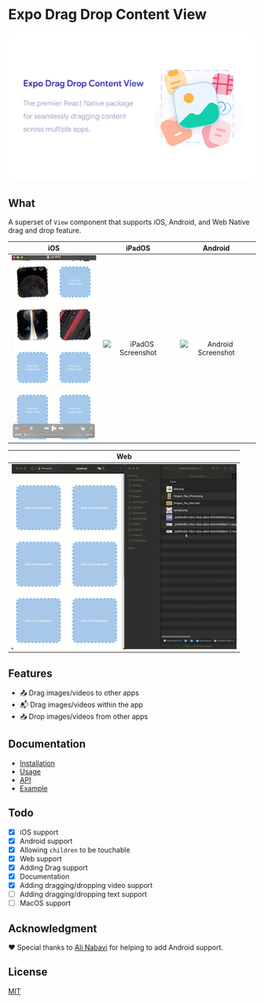 # Expo Drag Drop Content View

![Untitled Project-2](apps/docs/static/img/social-card.png)

## What

A superset of `View` component that supports iOS, Android, and Web Native drag and drop feature.

|                       iOS                       |                        iPadOS                         |                         Android                         |
| :---------------------------------------------: | :---------------------------------------------------: | :-----------------------------------------------------: |
| ![iOS Screenshot](apps/docs/static/img/ios.gif) | ![iPadOS Screenshot](apps/docs/static/img/ipados.gif) | ![Android Screenshot](apps/docs/static/img/android.gif) |

|                       Web                       |
| :---------------------------------------------: |
| ![Web Screenshot](apps/docs/static/img/web.gif) |

## Features

- 📤 Drag images/videos to other apps
- 📬 Drag images/videos within the app
- 📥 Drop images/videos from other apps

## Documentation

- [Installation](https://expo-drag-drop-content-view.vercel.app/docs/guides/installation)
- [Usage](https://expo-drag-drop-content-view.vercel.app/docs/guides/usage)
- [API](https://expo-drag-drop-content-view.vercel.app/docs/api/overview)
- [Example](https://github.com/AlirezaHadjar/expo-drag-drop-content-view/tree/main/apps/example)

## Todo

- [x] iOS support
- [x] Android support
- [x] Allowing `children` to be touchable
- [x] Web support
- [x] Adding Drag support
- [x] Documentation
- [x] Adding dragging/dropping video support
- [ ] Adding dragging/dropping text support
- [ ] MacOS support

## Acknowledgment

❤️ Special thanks to [Ali Nabavi](https://github.com/sali1290) for helping to add Android support.

## License

[MIT](https://github.com/AlirezaHadjar/expo-drag-drop-content-view?tab=MIT-1-ov-file)
